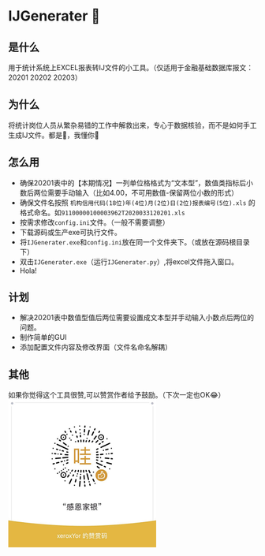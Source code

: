 # IJGenerater :bricks:

## 是什么
用于统计系统上EXCEL报表转IJ文件的小工具。（仅适用于金融基础数据库报文：20201 20202 20203）

## 为什么
将统计岗位人员从繁杂易错的工作中解救出来，专心于数据核验，而不是如何手工生成IJ文件。都是:bricks:，我懂你:rofl:

## 怎么用
 + 确保20201表中的【本期情况】一列单位格格式为“文本型”，数值类指标后小数后两位需要手动输入（比如4.00，不可用数值-保留两位小数的形式）
 + 确保文件名按照 `机构信用代码(18位)年(4位)月(2位)日(2位)报表编号(5位).xls` 的格式命名。如`91100000100003962T2020033120201.xls`
 + 按需求修改`config.ini`文件。（一般不需要调整）
 + 下载源码或生产exe可执行文件。
 + 将`IJGenerater.exe`和`config.ini`放在同一个文件夹下。（或放在源码根目录下）
 + 双击`IJGenerater.exe`（运行`IJGenerater.py`）,将excel文件拖入窗口。
 + Hola!
  
## 计划
 + 解决20201表中数值型值后两位需要设置成文本型并手动输入小数点后两位的问题。
 + 制作简单的GUI
 + 添加配置文件内容及修改界面（文件名命名解耦）
  
## 其他
如果你觉得这个工具很赞,可以赞赏作者给予鼓励。（下次一定也OK:joy:）
<img src="donate.png">

